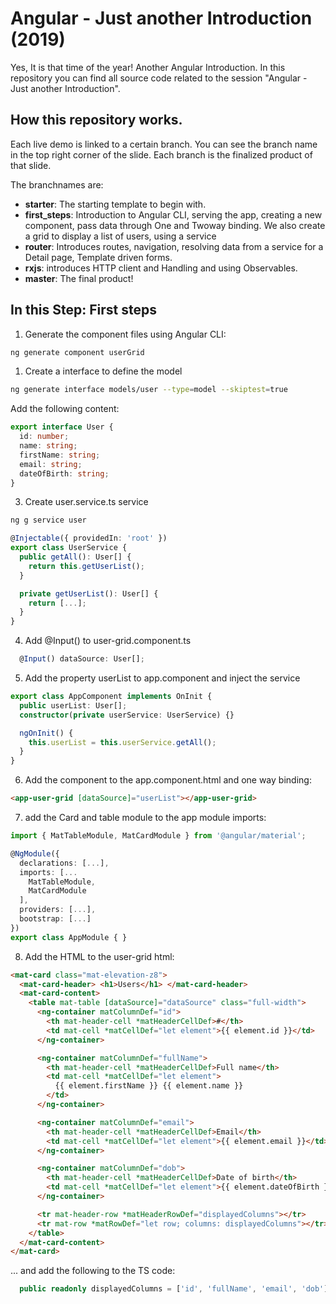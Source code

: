 # Angular - Just another Introduction (2019)

Yes, It is that time of the year! Another Angular Introduction.
In this repository you can find all source code related to the session "Angular - Just another Introduction".

## How this repository works.

Each live demo is linked to a certain branch. You can see the branch name in the top right corner of the slide. Each branch is the finalized product of that slide.

The branchnames are:

- **starter**: The starting template to begin with.
- **first_steps**: Introduction to Angular CLI, serving the app, creating a new component, pass data through One and Twoway binding. We also create a grid to display a list of users, using a service
- **router**: Introduces routes, navigation, resolving data from a service for a Detail page, Template driven forms.
- **rxjs**: introduces HTTP client and Handling and using Observables.
- **master**: The final product!

## In this Step: First steps

1. Generate the component files using Angular CLI:

```sh
ng generate component userGrid
```

1. Create a interface to define the model

```sh
ng generate interface models/user --type=model --skiptest=true
```

Add the following content:

```ts
export interface User {
  id: number;
  name: string;
  firstName: string;
  email: string;
  dateOfBirth: string;
}
```

3. Create user.service.ts service

```sh
ng g service user
```

```ts
@Injectable({ providedIn: 'root' })
export class UserService {
  public getAll(): User[] {
    return this.getUserList();
  }

  private getUserList(): User[] {
    return [...];
  }
}
```

4. Add @Input() to user-grid.component.ts

```ts
  @Input() dataSource: User[];
```

5. Add the property userList to app.component and inject the service

```ts
export class AppComponent implements OnInit {
  public userList: User[];
  constructor(private userService: UserService) {}

  ngOnInit() {
    this.userList = this.userService.getAll();
  }
}
```

6. Add the component to the app.component.html and one way binding:

```html
<app-user-grid [dataSource]="userList"></app-user-grid>
```

7. add the Card and table module to the app module imports:

```ts
import { MatTableModule, MatCardModule } from '@angular/material';

@NgModule({
  declarations: [...],
  imports: [...
    MatTableModule,
    MatCardModule
  ],
  providers: [...],
  bootstrap: [...]
})
export class AppModule { }

```

8. Add the HTML to the user-grid html:

```html
<mat-card class="mat-elevation-z8">
  <mat-card-header> <h1>Users</h1> </mat-card-header>
  <mat-card-content>
    <table mat-table [dataSource]="dataSource" class="full-width">
      <ng-container matColumnDef="id">
        <th mat-header-cell *matHeaderCellDef>#</th>
        <td mat-cell *matCellDef="let element">{{ element.id }}</td>
      </ng-container>

      <ng-container matColumnDef="fullName">
        <th mat-header-cell *matHeaderCellDef>Full name</th>
        <td mat-cell *matCellDef="let element">
          {{ element.firstName }} {{ element.name }}
        </td>
      </ng-container>

      <ng-container matColumnDef="email">
        <th mat-header-cell *matHeaderCellDef>Email</th>
        <td mat-cell *matCellDef="let element">{{ element.email }}</td>
      </ng-container>

      <ng-container matColumnDef="dob">
        <th mat-header-cell *matHeaderCellDef>Date of birth</th>
        <td mat-cell *matCellDef="let element">{{ element.dateOfBirth }}</td>
      </ng-container>

      <tr mat-header-row *matHeaderRowDef="displayedColumns"></tr>
      <tr mat-row *matRowDef="let row; columns: displayedColumns"></tr>
    </table>
  </mat-card-content>
</mat-card>
```

... and add the following to the TS code:

```ts
  public readonly displayedColumns = ['id', 'fullName', 'email', 'dob'];
```
